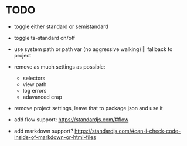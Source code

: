 # TODO

- toggle either standard or semistandard
- toggle ts-standard on/off
- use system path or path var (no aggressive walking) || fallback to project
- remove as much settings as possible:
  - selectors
  - view path
  - log errors
  - adavanced crap

- remove project settings, leave that to package json and use it
- add flow support: https://standardjs.com/#flow
- add markdown support? https://standardjs.com/#can-i-check-code-inside-of-markdown-or-html-files
